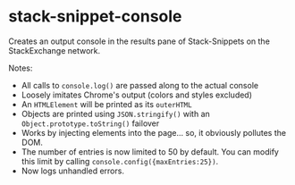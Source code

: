 # stack-snippet-console
Creates an output console in the results pane of Stack-Snippets on the StackExchange network.

Notes:
- All calls to `console.log()` are passed along to the actual console
- Loosely imitates Chrome's output (colors and styles excluded)
- An `HTMLElement` will be printed as its `outerHTML`
- Objects are printed using `JSON.stringify()` with an `Object.prototype.toString()` failover
- Works by injecting elements into the page... so, it obviously pollutes the DOM.
- The number of entries is now limited to 50 by default. You can modify this limit by calling `console.config({maxEntries:25})`.
- Now logs unhandled errors.
